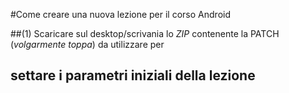 #Come creare una nuova lezione per il corso Android

##(1) Scaricare sul desktop/scrivania lo _ZIP_ contenente la PATCH (_volgarmente toppa_) da utilizzare per
## settare i parametri iniziali della lezione

